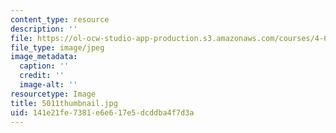 ```yaml
---
content_type: resource
description: ''
file: https://ol-ocw-studio-app-production.s3.amazonaws.com/courses/4-614-religious-architecture-and-islamic-cultures-fall-2002/141e21fe7381e6e617e5dcddba4f7d3a_5011thumbnail.jpg
file_type: image/jpeg
image_metadata:
  caption: ''
  credit: ''
  image-alt: ''
resourcetype: Image
title: 5011thumbnail.jpg
uid: 141e21fe-7381-e6e6-17e5-dcddba4f7d3a
---
```

